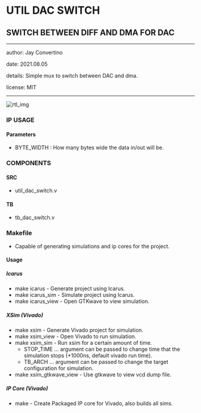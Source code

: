 # UTIL DAC SWITCH
## SWITCH BETWEEN DIFF AND DMA FOR DAC
---

   author: Jay Convertino  
   
   date: 2021.08.05   
   
   details: Simple mux to switch between DAC and dma.  
   
   license: MIT   
   
---

![rtl_img](./rtl.png)

### IP USAGE
#### Parameters

* BYTE_WIDTH : How many bytes wide the data in/out will be.

### COMPONENTS
#### SRC

* util_dac_switch.v
  
#### TB

* tb_dac_switch.v

### Makefile

* Capable of generating simulations and ip cores for the project.

#### Usage

##### Icarus

* make icarus      - Generate project using Icarus.
* make icarus_sim  - Simulate project using Icarus.
* make icarus_view - Open GTKwave to view simulation.

##### XSim (Vivado)

* make xsim      - Generate Vivado project for simulation.
* make xsim_view - Open Vivado to run simulation.
* make xsim_sim  - Run xsim for a certain amount of time.
  * STOP_TIME ... argument can be passed to change time that the simulation stops (+1000ns, default vivado run time).
  * TB_ARCH ... argument can be passed to change the target configuration for simulation.
* make xsim_gtkwave_view - Use gtkwave to view vcd dump file.

##### IP Core (Vivado)

* make - Create Packaged IP core for Vivado, also builds all sims.

